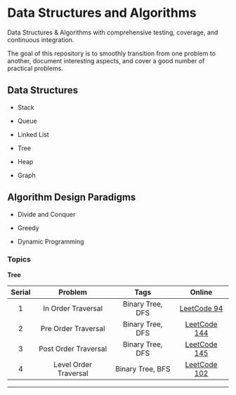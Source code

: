 # Data Structures and Algorithms

Data Structures & Algorithms with comprehensive testing, coverage, and continuous integration.

The goal of this repository is to smoothly transition from one problem to another, document interesting aspects, and cover a good number of practical problems.

## Data Structures

+ Stack

+ Queue

+ Linked List

+ Tree

+ Heap

+ Graph


## Algorithm Design Paradigms

+ Divide and Conquer

+ Greedy

+ Dynamic Programming


### Topics

**Tree**

| Serial | Problem                                              | Tags              | Online            |
| :----: | :-----:                                              | :-:               | :----:            |
|   1    | In Order Traversal                                   | Binary Tree, DFS  | [LeetCode 94][1]  |
|   2    | Pre Order Traversal                                  | Binary Tree, DFS  | [LeetCode 144][2] |
|   3    | Post Order Traversal                                 | Binary Tree, DFS  | [LeetCode 145][3] |
|   4    | Level Order Traversal                                | Binary Tree, BFS  | [LeetCode 102][4] |


---

[1]: https://leetcode.com/problems/binary-tree-inorder-traversal/
[2]: https://leetcode.com/problems/binary-tree-preorder-traversal/
[3]: https://leetcode.com/problems/binary-tree-postorder-traversal/
[4]: https://leetcode.com/problems/binary-tree-level-order-traversal/
